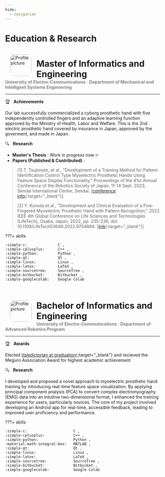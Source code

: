 ```yaml
---
hide:
  - navigation
---
```


# Education & Research
<br>

<!-- Master -->
<img src="../img/logo-uec.jpg" alt="Profile picture" width="70rem" style="float: left; margin: 0rem 1rem; border-radius: 20%; overflow: hidden;"/>

<h1 style="margin: 0.8rem 0rem 0rem 5rem; font-weight: bold;">
    Master of Informatics and Engineering
</h1>
<h4 style="margin: 0rem; color: gray;">
    University of Electro-Communications · Department of Mechanical and Intelligent Systems Engineering
</h4>

---

:trophy: &nbsp; **Achievements** <br>

Our lab successfully commercialized a cyborg prosthetic hand with five independently controlled fingers and an adaptive learning function approved by the Ministry of Health, Labor and Welfare. This is the 2nd electric prosthetic hand covered by insurance in Japan, approved by the goverment, and made in Japan.

:mag: &nbsp; **Research** <br>

* **Master's Thesis** : Work in progress now :fire: <br>
* **Papers (Published & Contributed)** : 
> [1] T. Tsujimoto, et al., "Development of a Training Method for Pattern Identification Control Type Myoelectric Prosthetic Hands Using Feature Space Display Functionality," Proceedings of the 41st Annual Conference of the Robotics Society of Japan, 11-14 Sept. 2023, Sendai International Center, Sendai. [[conference info](https://www.tus.ac.jp/ridai/doc/ji/RIJIA01Detail.php?kin=soc&no=183141){:target="_blank"}]
> 
> [2] Y. Kuroda et al., "Development and Clinical Evaluation of a Five-Fingered Myoelectric Prosthetic Hand with Pattern Recognition," 2022 IEEE 4th Global Conference on Life Sciences and Technologies (LifeTech), Osaka, Japan, 2022, pp. 235-236, doi: 10.1109/LifeTech53646.2022.9754889. [[link](https://ieeexplore.ieee.org/document/9754889){:target="_blank"}]

???+ skills

    :simple-c:              C ,
    :simple-cplusplus:      C++ ,
    :simple-python:         Python ,
    :simple-qt:             Qt ,
    :simple-linux:          Linux ,
    :simple-latex:          LaTeX ,
    :simple-sourcetree:     SourceTree ,
    :simple-bitbucket:      Bitbucket ,
    :simple-googlecolab:    Google Colab

<br><br>

<!-- Bachelor -->
<img src="../img/logo-uec.jpg" alt="Profile picture" width="70rem" style="float: left; margin: 0rem 1rem; border-radius: 20%; overflow: hidden;"/>

<h1 style="margin: 0.8rem 0rem 0rem 5rem; font-weight: bold;">
    Bachelor of Informatics and Engineering
</h1>
<h4 style="margin: 0rem; color: gray;">
    University of Electro-Communications · Department of Advanced Robotics Program
</h4>

---

:trophy: &nbsp; **Awards** <br>

Elected [Valedictorian at graduation](https://megurokai.jp/home2/2022megurokaisho/){:target="_blank"} and recieved the Meguro Association Award for highest academic achievement

:mag: &nbsp; **Research** <br>

I developed and proposed a novel approach to myoelectric prosthetic hand training by introducing real-time feature space visualization. By applying principal component analysis (PCA) to convert complex electromyography (EMG) data into an intuitive two-dimensional format, I enhanced the training experience for users, particularly novices. The core of my project involved developing an Android app for real-time, accessible feedback, leading to improved user proficiency and performance.


???+ skills

    :simple-c:                     C ,
    :simple-cplusplus:             C++ ,
    :simple-python:                Python ,
    :material-math-integral-box:   MATLAB ,
    :simple-qt:                    Qt ,
    :simple-linux:                 Linux ,
    :simple-latex:                 LaTeX ,
    :simple-sourcetree:            SourceTree ,
    :simple-bitbucket:             Bitbucket ,
    :simple-googlecolab:           Google Colab

<br><br>
